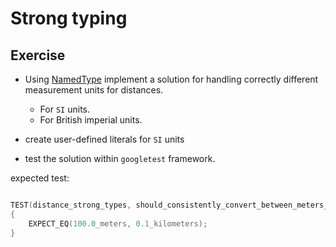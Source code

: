 # Strong typing


## Exercise
* Using [NamedType](https://github.com/joboccara/NamedType) implement a solution for handling correctly different measurement units for 
distances. 
    * For `SI` units.
    * For British imperial units.
    
* create user-defined literals for `SI` units

* test the solution within `googletest` framework.

expected test:
```cpp

TEST(distance_strong_types, should_consistently_convert_between_meters_and_kilometers)
{
    EXPECT_EQ(100.0_meters, 0.1_kilometers); 
}

```